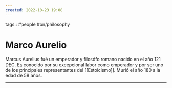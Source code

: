```yaml
---
created: 2022-10-23 19:08
---
```

tags:: #people #on/philosophy 
# Marco Aurelio
Marcus Aurelius fué un emperador y filosófo romano nacido en el año 121 DEC. Es conocido por su excepcional labor como emperador y por ser uno de los principales representantes del [[Estoicismo]]. Murió el año 180 a la edad de 58 años.
___
